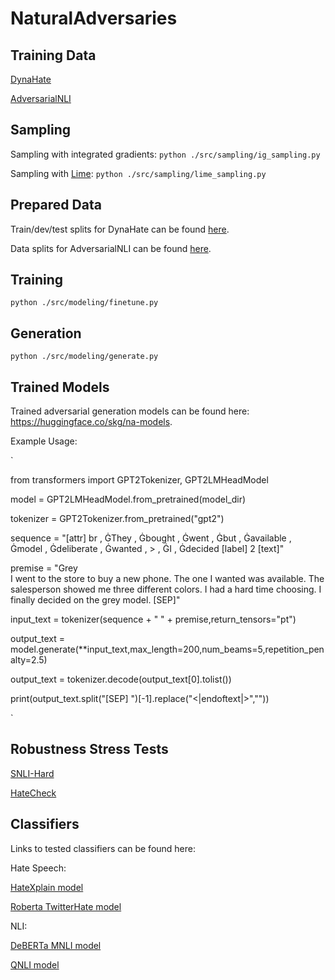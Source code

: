 # NaturalAdversaries

## Training Data 

[DynaHate](https://github.com/bvidgen/Dynamically-Generated-Hate-Speech-Dataset)

[AdversarialNLI](https://github.com/facebookresearch/anli)

## Sampling 

Sampling with integrated gradients: `` python ./src/sampling/ig_sampling.py ``

Sampling with [Lime](https://arxiv.org/abs/1602.04938): `` python ./src/sampling/lime_sampling.py ``

## Prepared Data 

Train/dev/test splits for DynaHate can be found [here](https://drive.google.com/drive/folders/1uzQPeVwije2YlSXCTLUnNtYil2nSSrLV?usp=share_link).

Data splits for AdversarialNLI can be found [here](https://drive.google.com/drive/folders/1btUnoSUzaArh1qKNvCeOxxy1-bGbpNkj?usp=share_link).

## Training 

`` python ./src/modeling/finetune.py ``

## Generation

`` python ./src/modeling/generate.py ``

## Trained Models 

Trained adversarial generation models can be found here: https://huggingface.co/skg/na-models. 

Example Usage:

`

from transformers import GPT2Tokenizer, GPT2LMHeadModel

model = GPT2LMHeadModel.from_pretrained(model_dir)

tokenizer = GPT2Tokenizer.from_pretrained("gpt2")

sequence = "[attr] br , ĠThey , Ġbought , Ġwent , Ġbut , Ġavailable , Ġmodel , Ġdeliberate , Ġwanted , > , ĠI , Ġdecided [label] 2 [text]" 

premise = "Grey<br>I went to the store to buy a new phone. The one I wanted was available. The salesperson showed me three different colors. I had a hard time choosing. I finally decided on the grey model. [SEP]"  

input_text = tokenizer(sequence + " " + premise,return_tensors="pt")

output_text = model.generate(**input_text,max_length=200,num_beams=5,repetition_penalty=2.5)

output_text = tokenizer.decode(output_text[0].tolist())

print(output_text.split("[SEP] ")[-1].replace("<|endoftext|>",""))

`

## Robustness Stress Tests

[SNLI-Hard](https://nlp.stanford.edu/projects/snli/snli_1.0_test_hard.jsonl)

[HateCheck](https://github.com/paul-rottger/hatecheck-data)

## Classifiers 

Links to tested classifiers can be found here:

Hate Speech:

[HateXplain model](https://huggingface.co/Hate-speech-CNERG/bert-base-uncased-hatexplain?text=I+like+you.+I+love+you)

[Roberta TwitterHate model](https://huggingface.co/Xuhui/ToxDect-roberta-large?text=I+like+you.+I+love+you)

NLI:

[DeBERTa MNLI model](https://huggingface.co/microsoft/deberta-base-mnli?text=%5BCLS%5D+I+love+you.+%5BSEP%5D+I+like+you.+%5BSEP%5D)

[QNLI model](https://huggingface.co/textattack/bert-base-uncased-QNLI?text=I+like+you.+I+love+you)
